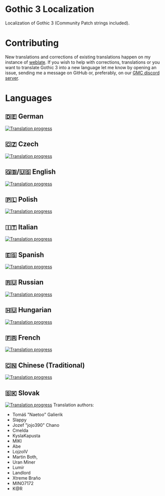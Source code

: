 # Gothic 3 Localization
Localization of Gothic 3 (Community Patch strings included). 

# Contributing
New translations and corrections of existing translations happen on my instance of [weblate](https://weblate.cokoliv.eu/). If you wish to help with corrections, translations or you want to translate Gothic 3 into a new language let me know by opening an issue, sending me a message on GitHub or, preferably, on our [GMC discord server](https://discord.gg/7zjNpVN8H6).

# Languages

## :de: German  
[![Translation progress](http://weblate.cokoliv.eu/widgets/gothic-3/de/svg-badge.svg)](http://weblate.cokoliv.eu/engage/gothic-3/de/)

## :czech_republic: Czech  
[![Translation progress](http://weblate.cokoliv.eu/widgets/gothic-3/cs/svg-badge.svg)](http://weblate.cokoliv.eu/engage/gothic-3/cs/)

## :uk:/:us: English  
[![Translation progress](http://weblate.cokoliv.eu/widgets/gothic-3/en/svg-badge.svg)](http://weblate.cokoliv.eu/engage/gothic-3/en/)

## :poland: Polish  
[![Translation progress](http://weblate.cokoliv.eu/widgets/gothic-3/pl/svg-badge.svg)](http://weblate.cokoliv.eu/engage/gothic-3/pl/)

## :it: Italian  
[![Translation progress](http://weblate.cokoliv.eu/widgets/gothic-3/it/svg-badge.svg)](http://weblate.cokoliv.eu/engage/gothic-3/it/)

## :es: Spanish  
[![Translation progress](http://weblate.cokoliv.eu/widgets/gothic-3/es/svg-badge.svg)](http://weblate.cokoliv.eu/engage/gothic-3/es/)

## :ru: Russian  
[![Translation progress](http://weblate.cokoliv.eu/widgets/gothic-3/ru/svg-badge.svg)](http://weblate.cokoliv.eu/engage/gothic-3/ru/)

## :hungary: Hungarian  
[![Translation progress](http://weblate.cokoliv.eu/widgets/gothic-3/hu/svg-badge.svg)](http://weblate.cokoliv.eu/engage/gothic-3/hu/)

## :fr: French  
[![Translation progress](http://weblate.cokoliv.eu/widgets/gothic-3/fr/svg-badge.svg)](http://weblate.cokoliv.eu/engage/gothic-3/fr/)

## :cn: Chinese (Traditional)  
[![Translation progress](http://weblate.cokoliv.eu/widgets/gothic-3/zh_Hant/svg-badge.svg)](http://weblate.cokoliv.eu/engage/gothic-3/zh_Hant/)

## :slovakia: Slovak  
[![Translation progress](http://weblate.cokoliv.eu/widgets/gothic-3/sk/svg-badge.svg)](http://weblate.cokoliv.eu/engage/gothic-3/sk/)
Translation authors:
- Tomáš "Naetoo" Galierik
- Slappy
- Jozef "jojo390" Chano
- Cmelda
- KyslaKapusta
- MIKI
- Abe
- LojzoIV
- Martin Both,
- Uran Miner
- Lumír
- Landlord
- Xtreme Braňo
- MINO7172
- K@R